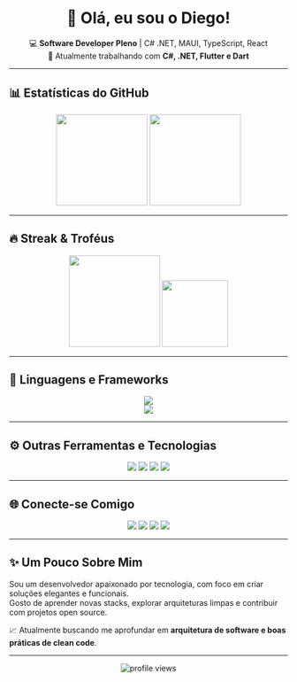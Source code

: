 <h1 align="center">👋 Olá, eu sou o Diego!</h1>

<p align="center">
  💻 <strong>Software Developer Pleno</strong> | C# .NET, MAUI, TypeScript, React<br/>
  🚀 Atualmente trabalhando com <strong>C#, .NET, Flutter e Dart</strong>
</p>

---

## 📊 Estatísticas do GitHub

<p align="center">
  <img src="https://github-readme-stats.vercel.app/api?username=DiegoViana90&show_icons=true&theme=radical&hide_border=true&bg_color=0D1117&title_color=FF0066&icon_color=FF0066" height="165"/>
  <img src="https://github-readme-stats.vercel.app/api/top-langs/?username=DiegoViana90&layout=compact&theme=radical&hide_border=true&bg_color=0D1117&title_color=FF0066" height="165"/>
</p>

---

## 🔥 Streak & Troféus

<p align="center">
  <img src="https://streak-stats.demolab.com?user=DiegoViana90&theme=radical&hide_border=true&background=0D1117" height="165"/>
  <img src="https://github-profile-trophy.vercel.app/?username=DiegoViana90&theme=dracula&no-frame=true&row=1&column=4" height="120"/>
</p>

---

## 🧠 Linguagens e Frameworks

<p align="center">
  <img src="https://skillicons.dev/icons?i=cs,dotnet,typescript,react,flutter,dart,javascript,blazor,bootstrap,jquery" /><br/>
  <img src="https://skillicons.dev/icons?i=postgresql,mongodb,azure,git,github,visualstudio,vscode,postman" />
</p>

---

## ⚙️ Outras Ferramentas e Tecnologias

<p align="center">
  <img src="https://img.shields.io/badge/Elastic-005571?logo=elastic&logoColor=white&style=flat"/>
  <img src="https://img.shields.io/badge/Grafana-F46800?logo=grafana&logoColor=white&style=flat"/>
  <img src="https://img.shields.io/badge/Metabase-509EE3?logo=metabase&logoColor=white&style=flat"/>
  <img src="https://img.shields.io/badge/Microsoft%20Teams-6264A7?logo=microsoft-teams&logoColor=white&style=flat"/>
</p>

---

## 🌐 Conecte-se Comigo

<p align="center">
  <a href="https://linkedin.com/in/diego-viana-9351871b1"><img src="https://img.shields.io/badge/-LinkedIn-0A66C2?logo=linkedin&logoColor=white&style=for-the-badge"/></a>
  <a href="https://instagram.com/diegolucenav"><img src="https://img.shields.io/badge/-Instagram-E4405F?logo=instagram&logoColor=white&style=for-the-badge"/></a>
  <a href="https://discordapp.com/users/380117397547253763"><img src="https://img.shields.io/badge/-Discord-5865F2?logo=discord&logoColor=white&style=for-the-badge"/></a>
  <a href="https://steamcommunity.com/id/algoroz"><img src="https://img.shields.io/badge/-Steam-000000?logo=steam&logoColor=white&style=for-the-badge"/></a>
</p>

---

## ✨ Um Pouco Sobre Mim

Sou um desenvolvedor apaixonado por tecnologia, com foco em criar soluções elegantes e funcionais.  
Gosto de aprender novas stacks, explorar arquiteturas limpas e contribuir com projetos open source.

📈 Atualmente buscando me aprofundar em **arquitetura de software e boas práticas de clean code**.

---

<p align="center">
  <img src="https://komarev.com/ghpvc/?username=DiegoViana90&label=Visitas%20ao%20perfil&color=FF0066&style=flat-square" alt="profile views" />
</p>
